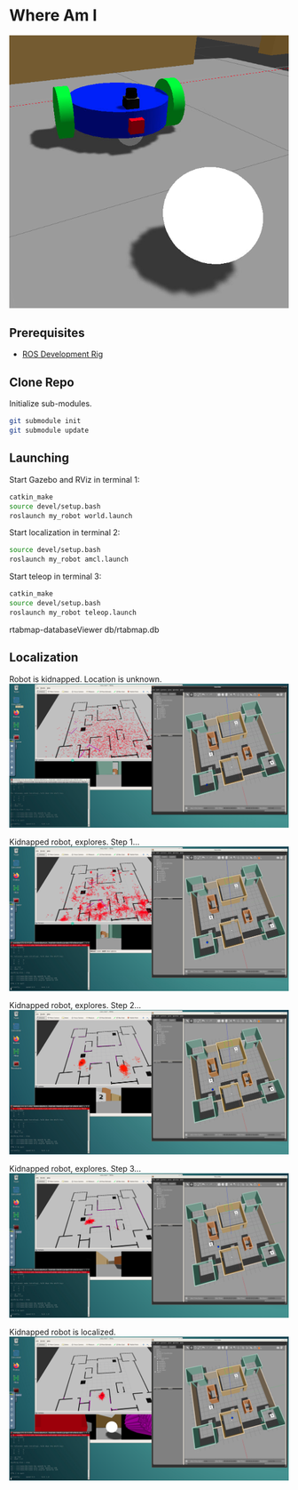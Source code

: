 # Where Am I

![The Robot](https://github.com/miharothl/lab-robotics/blob/master/project-03-where-am-i/images/the_robot.png?raw=true)

## Prerequisites

* [ROS Development Rig](https://github.com/miharothl/nvidia-docker-novnc)

## Clone Repo

Initialize sub-modules.

``` bash
git submodule init
git submodule update
```

## Launching

Start Gazebo and RViz in terminal 1:

``` bash
catkin_make
source devel/setup.bash
roslaunch my_robot world.launch
```

Start localization in  terminal 2:
``` bash
source devel/setup.bash
roslaunch my_robot amcl.launch
```

Start teleop in terminal 3:
``` bash
catkin_make
source devel/setup.bash
roslaunch my_robot teleop.launch
```



rtabmap-databaseViewer db/rtabmap.db 

## Localization

Robot is kidnapped. Location is unknown.
![Kidnapped Robot Step 1](https://github.com/miharothl/lab-robotics/blob/master/project-03-where-am-i/images/kidnapped_robot_1.png?raw=true)

Kidnapped robot, explores. Step 1...
![Kidnapped Robot Step 2](https://github.com/miharothl/lab-robotics/blob/master/project-03-where-am-i/images/kidnapped_robot_2.png?raw=true)

Kidnapped robot, explores. Step 2...
![Kidnapped Robot Step 3](https://github.com/miharothl/lab-robotics/blob/master/project-03-where-am-i/images/kidnapped_robot_3.png?raw=true)

Kidnapped robot, explores. Step 3...
![Kidnapped Robot Step 4](https://github.com/miharothl/lab-robotics/blob/master/project-03-where-am-i/images/kidnapped_robot_4.png?raw=true)

Kidnapped robot is localized.
![Kidnapped Robot Step 5](https://github.com/miharothl/lab-robotics/blob/master/project-03-where-am-i/images/kidnapped_robot_5.png?raw=true)
